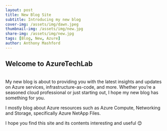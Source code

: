 ```yaml
---
layout: post
title: New Blog Site
subtitle: Introducing my new blog
cover-img: /assets/img/dawn.jpeg
thumbnail-img: /assets/img/new.jpg
share-img: /assets/img/new.jpg
tags: [Blog, New, Azure]
author: Anthony Mashford
---
```


## Welcome to AzureTechLab
<br>
My new blog is about to providing you with the latest insights and updates on Azure services, infrastructure-as-code, and more. Whether you’re a seasoned cloud professional or just starting out, I hope my new blog has something for you.

I mostly blog about Azure resources such as Azure Compute, Networking and Storage, specifically Azure NetApp Files.

I hope you find this site and its contents interesting and useful 😊
